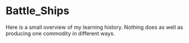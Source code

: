 # Battle_Ships

Here is a small overview of my learning history. Nothing does as well as producing one commodity in different ways. 